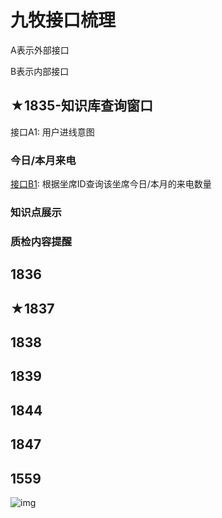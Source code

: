 # 九牧接口梳理

A表示外部接口

B表示内部接口

## ★1835-知识库查询窗口

接口A1: 用户进线意图

### 今日/本月来电

<u>接口B1</u>: 根据坐席ID查询该坐席今日/本月的来电数量



### 知识点展示

### 质检内容提醒



## 1836



## ★1837

## 1838



## 1839

## 1844

## 1847

## 1559

![img](https://wwfyde.oss-cn-hangzhou.aliyuncs.com/images/202201200923782.png)



